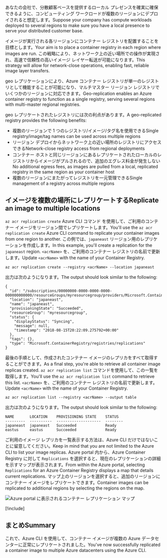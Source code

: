 <span data-ttu-id="65dc3-101">あなたの会社で、分散顧客ベースを提供するローカル プレゼンスを確実に確保できるように、コンピューティング ワークロードが複数のリージョンにデプロイされると想定します。</span><span class="sxs-lookup"><span data-stu-id="65dc3-101">Suppose your company has compute workloads deployed to several regions to make sure you have a local presence to serve your distributed customer base.</span></span> 

<span data-ttu-id="65dc3-102">イメージが実行される各リージョンにコンテナー レジストリを配置することを目標とします。</span><span class="sxs-lookup"><span data-stu-id="65dc3-102">Your aim is to place a container registry in each region where images are run.</span></span> <span data-ttu-id="65dc3-103">この戦略により、ネットワーク上の近い場所での操作が実現され、高速で信頼性の高いイメージ レイヤー転送が可能になります。</span><span class="sxs-lookup"><span data-stu-id="65dc3-103">This strategy will allow for network-close operations, enabling fast, reliable image layer transfers.</span></span> 

<span data-ttu-id="65dc3-104">geo レプリケーションにより、Azure コンテナー レジストリが単一のレジストリとして機能することが可能になり、マルチマスター リージョン レジストリでいくつかのリージョンに対応できます。</span><span class="sxs-lookup"><span data-stu-id="65dc3-104">Geo-replication enables an Azure container registry to function as a single registry, serving several regions with multi-master regional registries.</span></span>

<span data-ttu-id="65dc3-105">geo レプリケートされたレジストリには次の利点があります。</span><span class="sxs-lookup"><span data-stu-id="65dc3-105">A geo-replicated registry provides the following benefits:</span></span>

- <span data-ttu-id="65dc3-106">複数のリージョンで 1 つのレジストリ/イメージ/タグ名を使用できる</span><span class="sxs-lookup"><span data-stu-id="65dc3-106">Single registry/image/tag names can be used across multiple regions</span></span>
- <span data-ttu-id="65dc3-107">リージョン デプロイからネットワーク上の近い場所のレジストリにアクセスできる</span><span class="sxs-lookup"><span data-stu-id="65dc3-107">Network-close registry access from regional deployments</span></span>
- <span data-ttu-id="65dc3-108">コンテナー ホストと同じリージョンにあるレプリケートされたローカルのレジストリからイメージがプルされるので、追加のエグレス料金が発生しない</span><span class="sxs-lookup"><span data-stu-id="65dc3-108">No additional egress fees, as images are pulled from a local, replicated registry in the same region as your container host</span></span>
- <span data-ttu-id="65dc3-109">複数のリージョンにまたがってレジストリを一元管理できる</span><span class="sxs-lookup"><span data-stu-id="65dc3-109">Single management of a registry across multiple regions</span></span>

## <a name="replicate-an-image-to-multiple-locations"></a><span data-ttu-id="65dc3-110">イメージを複数の場所にレプリケートする</span><span class="sxs-lookup"><span data-stu-id="65dc3-110">Replicate an image to multiple locations</span></span>

<span data-ttu-id="65dc3-111">`az acr replication create` Azure CLI コマンド を使用して、ご利用のコンテナー イメージをリージョン間でレプリケートします。</span><span class="sxs-lookup"><span data-stu-id="65dc3-111">You'll use the `az acr replication create` Azure CLI command to replicate your container images from one region to another.</span></span> <span data-ttu-id="65dc3-112">この例では、`japaneast` リージョン用のレプリケーションを作成します。</span><span class="sxs-lookup"><span data-stu-id="65dc3-112">In this example, you'll create a replication for the `japaneast` region.</span></span> <span data-ttu-id="65dc3-113">`<acrName>` を、ご利用のコンテナー レジストリの名前で更新します。</span><span class="sxs-lookup"><span data-stu-id="65dc3-113">Update `<acrName>` with the name of your Container Registry.</span></span>

```azurecli
az acr replication create --registry <acrName> --location japaneast
```

<span data-ttu-id="65dc3-114">出力は次のようになります。</span><span class="sxs-lookup"><span data-stu-id="65dc3-114">The output should look similar to the following:</span></span>

```output
{
  "id": "/subscriptions/00000000-0000-0000-0000-000000000000/resourceGroups/myresourcegroup/providers/Microsoft.ContainerRegistry/registries/myACR0007/replications/japaneast",
  "location": "japaneast",
  "name": "japaneast",
  "provisioningState": "Succeeded",
  "resourceGroup": "myresourcegroup",
  "status": {
    "displayStatus": "Syncing",
    "message": null,
    "timestamp": "2018-08-15T20:22:09.275792+00:00"
  },
  "tags": {},
  "type": "Microsoft.ContainerRegistry/registries/replications"
}
```

<span data-ttu-id="65dc3-115">最後の手順として、作成されたコンテナー イメージのレプリカをすべて取得することができます。</span><span class="sxs-lookup"><span data-stu-id="65dc3-115">As a final step, you're able to retrieve all container image replicas created.</span></span> <span data-ttu-id="65dc3-116">`az acr replication list` コマンドを使用して、この一覧を取得します。</span><span class="sxs-lookup"><span data-stu-id="65dc3-116">You'll use the `az acr replication list` command to retrieve this list.</span></span> <span data-ttu-id="65dc3-117">`<acrName>` を、ご利用のコンテナー レジストリの名前で更新します。</span><span class="sxs-lookup"><span data-stu-id="65dc3-117">Update `<acrName>` with the name of your Container Registry.</span></span>

```azurecli
az acr replication list --registry <acrName> --output table
```

<span data-ttu-id="65dc3-118">出力は次のようになります。</span><span class="sxs-lookup"><span data-stu-id="65dc3-118">The output should look similar to the following:</span></span>

```console
NAME       LOCATION    PROVISIONING STATE    STATUS
---------  ----------  --------------------  --------
japaneast  japaneast   Succeeded             Ready
eastus     eastus      Succeeded             Ready
```

<span data-ttu-id="65dc3-119">ご利用のイメージ レプリカを一覧表示する方法は、Azure CLI だけではないことに留意してください。</span><span class="sxs-lookup"><span data-stu-id="65dc3-119">Keep in mind that you are not limited to the Azure CLI to list your image replicas.</span></span> <span data-ttu-id="65dc3-120">Azure portal 内から、Azure Container Registry に対して `Replications` を選択すると、現在のレプリケーションの詳細を示すマップが表示されます。</span><span class="sxs-lookup"><span data-stu-id="65dc3-120">From within the Azure portal, selecting `Replications` for an Azure Container Registry displays a map that details current replications.</span></span> <span data-ttu-id="65dc3-121">マップ上のリージョンを選択すると、追加のリージョンにコンテナー イメージをレプリケートできます。</span><span class="sxs-lookup"><span data-stu-id="65dc3-121">Container images can be replicated to additional regions by selecting the regions on the map.</span></span>

![Azure portal に表示されるコンテナー レプリケーション マップ](../media/replication-map.png)

<!-- Cleanup sandbox -->
[!include[](../../../includes/azure-sandbox-cleanup.md)]
 

## <a name="summary"></a><span data-ttu-id="65dc3-123">まとめ</span><span class="sxs-lookup"><span data-stu-id="65dc3-123">Summary</span></span>

<span data-ttu-id="65dc3-124">これで、Azure CLI を使用して、コンテナー イメージが複数の Azure データセンターに正常にレプリケートされました。</span><span class="sxs-lookup"><span data-stu-id="65dc3-124">You've now successfully replicated a container image to multiple Azure datacenters using the Azure CLI.</span></span> 
